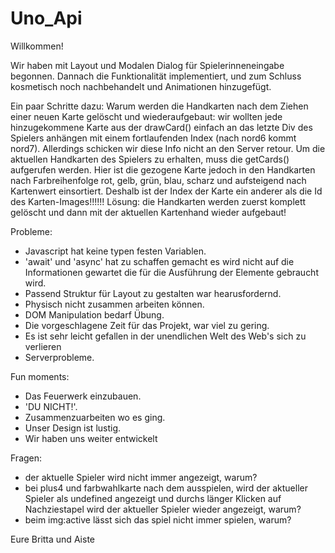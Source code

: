 # Uno_Api

Willkommen!

Wir haben mit Layout und Modalen Dialog für Spielerinneneingabe begonnen. 
Dannach die Funktionalität implementiert, und zum Schluss kosmetisch noch nachbehandelt und Animationen hinzugefügt.

Ein paar Schritte dazu: 
   Warum werden die Handkarten nach dem Ziehen einer neuen Karte gelöscht und wiederaufgebaut:
   wir wollten jede hinzugekommene Karte aus der drawCard() einfach an das letzte Div des Spielers anhängen mit einem
   fortlaufenden Index (nach nord6 kommt nord7).
   Allerdings schicken wir diese Info nicht an den Server retour. Um die aktuellen Handkarten des Spielers zu erhalten,
   muss die getCards() aufgerufen werden. Hier ist die gezogene Karte jedoch in den Handkarten nach Farbreihenfolge 
   rot, gelb, grün, blau, scharz und aufsteigend nach Kartenwert einsortiert. 
   Deshalb ist der Index der Karte ein anderer als die Id des Karten-Images!!!!!!
   Lösung: die Handkarten werden zuerst komplett gelöscht und dann mit der aktuellen Kartenhand wieder aufgebaut!

Probleme: 
- Javascript hat keine typen festen Variablen. 
- 'await' und 'async' hat zu schaffen gemacht es wird nicht auf die Informationen gewartet die für die Ausführung der Elemente gebraucht wird.
- Passend Struktur für Layout zu gestalten war hearusfordernd.
- Physisch nicht zusammen arbeiten können. 
- DOM Manipulation bedarf Übung. 
- Die vorgeschlagene Zeit für das Projekt, war viel zu gering. 
- Es ist sehr leicht gefallen in der unendlichen Welt des Web's sich zu verlieren 
- Serverprobleme.

Fun moments: 
- Das Feuerwerk einzubauen.
- 'DU NICHT!'.
- Zusammenzuarbeiten wo es ging.
- Unser Design ist lustig.
- Wir haben uns weiter entwickelt

Fragen: 
- der aktuelle Spieler wird nicht immer angezeigt, warum? 
- bei plus4 und farbwahlkarte nach dem ausspielen, wird der aktueller Spieler als undefined angezeigt und durchs länger Klicken auf Nachziestapel wird der aktueller Spieler wieder angezeigt, warum? 
- beim img:active lässt sich das spiel nicht immer spielen, warum? 


Eure Britta und Aiste
